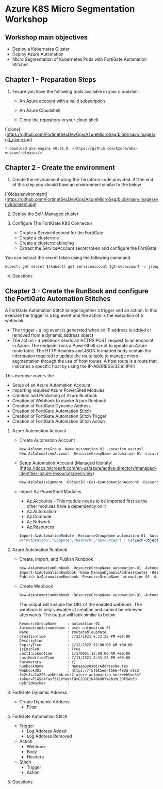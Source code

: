 # Azure K8S Micro Segmentation Workshop

## Workshop main objectives

* Deploy a Kubernetes Cluster
* Deploy Azure Automation
* Micro Segmentation of Kubernetes Pods with FortiGate Automation Stitches

## Chapter 1 - Preparation Steps

1. Ensure you have the following tools available in your cloudshell:

    * An Azure account with a valid subscription
    * An Azure Cloudshell

    * Clone the repository in your cloud shell

![clone] (https://github.com/FortinetSecDevOps/AzureMicroSeg/blob/main/images/git_clone.jpg)     

    * download aks-engine v0.65.0, <https://github.com/Azure/aks-engine/releases/>

## Chapter 2 - Create the environment

1. Create the environment using the Terraform code provided. At the end of this step you should have an environment similar to the below

![Globalenvironment] (https://github.com/FortinetSecDevOps/AzureMicroSeg/blob/main/images/environment.jpg)

2. Deploy the Self-Managed cluster
3. Configure The FortiGate K8S Connector

    * Create a ServiceAccount for the FortiGate
    * Create a clusterrole
    * Create a clusterrolebinding
    * Extract the ServiceAccount secret token and configure the FortiGate

You can extract the secret token using the following command

```bash
kubectl get secret $(kubectl get serviceaccount fgt-svcaccount -o jsonpath='{range .secrets[*]}{.name}{"\n"}{end}' | grep token) -o go-template='{{.data.token | base64decode}}' && echo
```

4. Questions

## Chapter 3 - Create the RunBook and configure the FortiGate Automation Stitches

A FortiGate Automation Stitch brings together a trigger and an action. In this exercise the trigger is a log event and the action is the execution of a webhook.

* The trigger - a log event is generated when an IP address is added or removed from a dynamic address object
* The action - a webhook sends an HTTPS POST request to an endpoint in Azure. The endpoint runs a PowerShell script to update an Azure route table. The HTTP headers and JSON formatted body contain the information required to update the route table to manage micro-segmentation through the use of host routes. A host route is a route that indicates a specific host by using the IP-ADDRESS/32 in IPV4

This exercise covers the

* Setup of an Azure Automation Account
* Importing required Azure PowerShell Modules
* Creation and Publishing of Azure Runbook
* Creation of Webhook to invoke Azure Runbook
* Creation of FortiGate Dynamic Address
* Creation of FortiGate Automation Stitch
* Creation of FortiGate Automation Stitch Trigger
* Creation of FortiGate Automation Stitch Action

1. Azure Automation Account
    * Create Automation Account

        ```PowerShell
        New-AzResourceGroup -Name automation-01 -Location eastus2
        New-AzAutomationAccount -ResourceGroupName automation-01 -Location eastus2 -Name user-automation-01  -AssignSystemIdentity -Plan Basic
        ```

    * Setup Automation Account [Managed Identity] (<https://docs.microsoft.com/en-us/azure/active-directory/managed-identities-azure-resources/overview>)

        ```PowerShell
        New-AzRoleAssignment -ObjectId (Get-AzAutomationAccount -ResourceGroupName automation-01 -Name user-automation-01).Identity.PrincipalId -RoleDefinitionName "Contributor"
        ```

    * Import Az PowerShell Modules
        * Az.Accounts - This module needs to be imported first as the other modules have a dependency on it
        * Az.Automation
        * Az.Compute
        * Az.Network
        * Az.Resources

        ```PowerShell
        Import-AzAutomationModule -ResourceGroupName automation-01 -AutomationAccountName user-automation-01 -Name Az.Accounts  -ContentLinkUri https://www.powershellgallery.com/api/v2/package/Az.Accounts
        @("Automation","Compute","Network","Resources") | ForEach-Object {Import-AzAutomationModule -ResourceGroupName automation-01 -AutomationAccountName user-automation-01 -Name Az.$_  -ContentLinkUri https://www.powershellgallery.com/api/v2/package/Az.$_}
        ```

2. Azure Automation Runbook
    * Create, Import, and Publish Runbook

        ```PowerShell
        New-AzAutomationRunbook -ResourceGroupName automation-01 -AutomationAccountName user-automation-01 -Name ManageDynamicAddressRoutes -Type PowerShell
        Import-AzAutomationRunbook -Name ManageDynamicAddressRoutes -ResourceGroupName automation-01 -AutomationAccountName user-automation-01 -Path .\ManageDynamicAddressRoutes.ps1 -Type PowerShell –Force
        Publish-AzAutomationRunbook -ResourceGroupName automation-01 -AutomationAccountName user-automation-01 -Name ManageDynamicAddressRoutes
        ```

    * Create Webhook

        ```PowerShell
        New-AzAutomationWebhook -ResourceGroupName automation-01 -AutomationAccountName user-automation-01 -RunbookName ManageDynamicAddressRoutes -Name routetableupdate -IsEnabled $True -ExpiryTime "07/12/2022" -Force
        ```

        The output will include the URL of the enabled webhook. The webhook is only viewable at creation and cannot be retrieved afterwards. The output will look similar to below.

        ```text
        ResourceGroupName     : automation-01
        AutomationAccountName : user-automation-01
        Name                  : routetableupdate
        CreationTime          : 7/13/2021 8:33:28 PM +00:00
        Description           :
        ExpiryTime            : 7/12/2022 12:00:00 AM +00:00
        IsEnabled             : True
        LastInvokedTime       : 1/1/0001 12:00:00 AM +00:00
        LastModifiedTime      : 7/13/2021 8:33:28 PM +00:00
        Parameters            : {}
        RunbookName           : ManageDynamicAddressRoutes
        WebhookURI            : https://f5f015ed-f566-483d-c972-0c2c3ca2a296.webhook.eus2.azure-automation.net/webhooks?token=P1GSd4Tasf5i1VYaVkFQvG29QCjkA8AOHY%2bsVLZOFSA%3d
        HybridWorker          :
        ```

3. FortiGate Dynamic Address
    * Create Dynamic Address
        * Filter
4. FortiGate Automation Stitch
    * Trigger
        * Log Address Added
        * Log Address Removed
    * Action
        * Webhook
        * Body
        * Headers
    * Stitch
        * Trigger
        * Action

5. Questions
